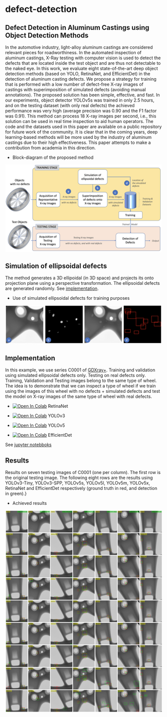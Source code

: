 # defect-detection


## Defect Detection in Aluminum Castings using Object Detection Methods


In the automotive industry, light-alloy aluminum castings are considered relevant pieces for roadworthiness. In the automated inspection of aluminum castings, X-Ray testing with computer vision is used to detect the defects that are located inside the test object and are thus not detectable to the naked eye. In this work, we evaluate eight state-of-the-art deep object detection methods (based on YOLO, RetinaNet, and EfficientDet) in the detection of aluminum casting defects. We propose a strategy for training that is performed with a low number of defect-free X-ray images of castings with superimposition of simulated defects (avoiding manual annotations). The proposed solution has been simple, effective, and fast. In our experiments, object detector YOLOv5s was trained in only 2.5 hours, and on the testing dataset (with only real defects) the achieved performance was very high (average precision was 0.90 and the F1 factor was 0.91). This method can process 18 X-ray images per second, i.e., this solution can be used in real time inspection to aid human operators. The code and the datasets used in this paper are available on a public repository for future work of the community. It is clear that in the coming years, deep learning-based methods will be more used by the industry of aluminum castings due to their high effectiveness. This paper attempts to make a contribution from academia in this direction.

* Block-diagram of the proposed method 
<img src="https://github.com/domingomery/defect-detection/blob/master/blockdiagram.png" width="600">



## Simulation of ellipsoidal defects

The method generates a 3D ellipoidal (in 3D space) and projects its onto projection plane using a perspective transformation. The ellipsoidal defects are generated randomly. See [implementation](https://github.com/domingomery/defect-detection/tree/master/ellipsoidal-simulation).

* Use of simulated ellipsoidal defects for training purposes 
<img src="https://github.com/domingomery/defect-detection/blob/master/ellipsoidal-simulation/simulation.png" width="600">


## Implementation

In this example, we use series C0001 of [GDXray+](https://domingomery.ing.puc.cl/material/gdxray/). Training and validation using simulated ellipsoidal defects only. Testing on real defects only. Training, Validation and Testing images belong to the same type of wheel. The idea is to demonstrate that we can inspect a type of wheel if we train using the images of this wheel with no defects + simulated defects and test the model on X-ray images of the same type of wheel with real defects.


* [![Open In Colab](https://colab.research.google.com/assets/colab-badge.svg)](https://colab.research.google.com/drive/1BbFfm8u28USgn2fhR2ybkd4WIVxqPW9I?usp=sharing) RetinaNet

* [![Open In Colab](https://colab.research.google.com/assets/colab-badge.svg)](https://colab.research.google.com/drive/1-8w8WPOc9vTqhHbor9NnqS6Lpujdbe9O?usp=sharing) YOLOv3

* [![Open In Colab](https://colab.research.google.com/assets/colab-badge.svg)](https://colab.research.google.com/drive/1QByPHaz3FhirHeWqV9JF0tuzHLj5MqCv?usp=sharing) YOLOv5

* [![Open In Colab](https://colab.research.google.com/assets/colab-badge.svg)](https://colab.research.google.com/drive/1ltuNKXI7mdk1cp3LTxDjkjv3l06h9P7v?usp=sharing) EfficientDet

See [jupyter notebboks](https://github.com/domingomery/defect-detection/tree/master/object-detectors)

## Results

Results on seven testing images of C0001 (one per column). The first row is the original testing image. The following eight rows are the results using YOLOv3-Tiny, YOLOv3-SPP, YOLOv5s, YOLOv5l, YOLOv5m, YOLOv5x, RetinaNet and EfficientDet respectively (ground truth in red, and detection in green).}

* Achieved results 
<img src="https://github.com/domingomery/defect-detection/blob/master/results.jpg" width="1000">



